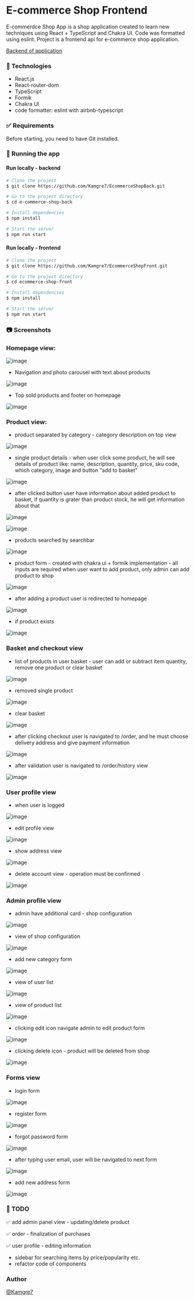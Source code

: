 # E-commerce Shop Frontend

E-commerdce Shop App is a shop application created to learn new techniques using React + TypeScript and Chakra UI. Code was formatted using eslint. Project is a frontend api for e-commerce shop application.

[Backend of application](https://github.com/Kamgre7/EcommerceShopBack)

### 🚀 Technologies
- React.js
- React-router-dom
- TypeScript
- Formik
- Chakra UI
- code formatter: eslint with airbnb-typescript

### ✅ Requirements
Before starting, you need to have Git installed.

### 🏁 Running the app

#### Run locally - backend

```bash
# Clone the project
$ git clone https://github.com/Kamgre7/EcommerceShopBack.git

# Go to the project directory
$ cd e-commerce-shop-back

# Install dependencies
$ npm install

# Start the server
$ npm run start
```

#### Run locally - frontend

```bash
# Clone the project
$ git clone https://github.com/Kamgre7/EcommerceShopFront.git

# Go to the project directory
$ cd ecommerce-shop-front

# Install dependencies
$ npm install

# Start the server
$ npm run start
```

### 📷 Screenshots

### Homepage view:

![image](https://user-images.githubusercontent.com/105069884/194760613-c7b99ccd-b04b-4e25-9897-4eddc2cd8cd6.png)

- Navigation and photo carousel with text about products

![image](https://user-images.githubusercontent.com/105069884/194760753-712758c1-6dc6-4cd5-96ed-d50b4e706330.png)

- Top sold products and footer on homepage

![image](https://user-images.githubusercontent.com/105069884/194760876-d1a97581-312e-42e0-8f4d-435c6172c997.png)

### Product view:
- product separated by category - category description on top view

![image](https://user-images.githubusercontent.com/105069884/194760988-189bae04-14a0-4348-93d6-0b406b46f8ef.png)

- single product details - when user click some product, he will see details of product like: name, description, quantity, price, sku code, which category, image and button "add to basket"

![image](https://user-images.githubusercontent.com/105069884/194761057-4ac17643-81a0-49e8-bf4a-cdcbdc4b4768.png)

- after clicked button user have information about added product to basket, if quantity is grater than product stock, he will get information about that

![image](https://user-images.githubusercontent.com/105069884/194761169-f05d1877-a489-4c3b-991e-246af77fbfa9.png)

![image](https://user-images.githubusercontent.com/105069884/194761208-1e5053dd-4252-47ab-a2e9-06fd84e99152.png)

- products searched by searchbar

![image](https://user-images.githubusercontent.com/105069884/197332784-c187b150-dd8a-4799-83fd-f3ad422754a1.png)


- product form - created with chakra ui + formik implementation - all inputs are required when user want to add product, only admin can add product to shop

![image](https://user-images.githubusercontent.com/105069884/194761306-21612147-bfae-4945-bd9b-8ac1568ba66c.png)

- after adding a product user is redirected to homepage

![image](https://user-images.githubusercontent.com/105069884/194762740-3ca08905-fd16-47d9-a2b8-2a9739061cc3.png)

- if product exists

![image](https://user-images.githubusercontent.com/105069884/194762889-09f9a2cd-2f14-43ed-9a8a-2b4f0fbfa1fb.png)

### Basket and checkout view
- list of products in user basket - user can add or subtract item quantity, remove one product or clear basket

![image](https://user-images.githubusercontent.com/105069884/194763033-244a516e-ab01-4e02-9899-b4eb732b725c.png)

- removed single product

![image](https://user-images.githubusercontent.com/105069884/194763285-34c5dfed-ff32-4cb9-bb52-3f5fef70e1d7.png)

- clear basket

![image](https://user-images.githubusercontent.com/105069884/194763378-7d41c15e-3453-4bed-8750-a40f931d0038.png)


- after clicking checkout user is navigated to /order, and he must choose delivery address and give payment information

![image](https://user-images.githubusercontent.com/105069884/196056337-ba5ae0a0-47c2-42f9-8f29-d8e50c412c51.png)

- after validation user is navigated to /order/history view

![image](https://user-images.githubusercontent.com/105069884/196056498-05d18960-0cdc-4f67-a8f9-8688d7123732.png)

### User profile view

- when user is logged 

![image](https://user-images.githubusercontent.com/105069884/196056569-331dd47f-d6cc-44c4-80ef-b011a6bd94ff.png)


- edit profile view

![image](https://user-images.githubusercontent.com/105069884/196056521-a5c5214b-74aa-4ec6-8234-e3b61af5ce44.png)

- show address view 

![image](https://user-images.githubusercontent.com/105069884/196056637-a9e2fb58-a86b-482f-818c-5013bdc20cbc.png)

- delete account view - operation must be confirmed

![image](https://user-images.githubusercontent.com/105069884/196056692-e407f64b-1341-44eb-b25f-51e891f13e42.png)

### Admin profile view

- admin have additional card - shop configuration

![image](https://user-images.githubusercontent.com/105069884/197332353-db679bee-7c6d-4dbb-a8ca-9e2296a8e9b0.png)

- view of shop configuration 

![image](https://user-images.githubusercontent.com/105069884/197332379-16b96e61-a8c0-4c5d-80b0-7f8576cf95ae.png)

- add new category form 

![image](https://user-images.githubusercontent.com/105069884/197332449-a6e04621-4b34-4afd-83f5-03618d5780c0.png)

- view of user list 

![image](https://user-images.githubusercontent.com/105069884/197332537-8b7b3c82-fd29-47a1-8f69-92acb95488e7.png)

- view of product list 

![image](https://user-images.githubusercontent.com/105069884/197332553-11a4ee5f-be13-42a8-af69-17e3dc29af2c.png)

- clicking edit icon navigate admin to edit product form

![image](https://user-images.githubusercontent.com/105069884/197332604-1b7c6526-c46d-483e-8984-522387a6af4d.png)

- clicking delete icon - product will be deleted from shop

![image](https://user-images.githubusercontent.com/105069884/197332659-cdc2c829-12da-4db6-a5a9-18e8eaccfbf4.png)



### Forms view

- login form

![image](https://user-images.githubusercontent.com/105069884/194763449-5366beaf-d6a0-42f1-8e92-2388085b9810.png)

- register form

![image](https://user-images.githubusercontent.com/105069884/194763487-4b571bf6-53e7-4616-919e-ce032c62eea9.png)

- forgot password form

![image](https://user-images.githubusercontent.com/105069884/194765170-31a59a39-b4ea-496e-a5c9-741553e0c574.png)

- after typing user email, user will be navigated to next form 

![image](https://user-images.githubusercontent.com/105069884/197332906-61ccca59-6a5b-4f79-99f8-fd58ef5f5faf.png)


- add new address form

![image](https://user-images.githubusercontent.com/105069884/196056598-c4747af3-28b0-4453-98c4-fdc6f87f4ccb.png)


### 🧭 TODO
✅ add admin panel view - updating/delete product

✅ order - finalization of purchases

✅ user profile - editing information

- sidebar for searching items by price/popularity etc.
- refactor code of components


### Author

[@Kamgre7](https://github.com/Kamgre7/)
